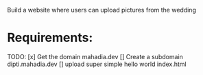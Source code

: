 Build a website where users can upload pictures from the wedding

# Requirements:

TODO:
[x] Get the domain mahadia.dev
[] Create a subdomain dipti.mahadia.dev
[] upload super simple hello world index.html
